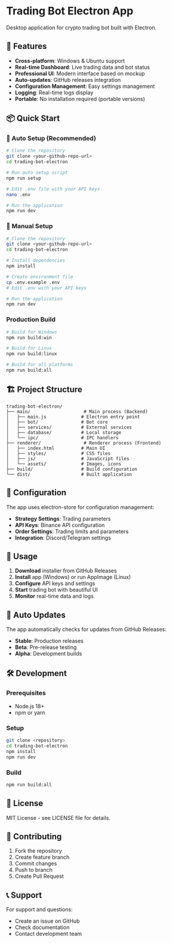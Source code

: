 # Trading Bot Electron App

Desktop application for crypto trading bot built with Electron.

## 🚀 Features

- **Cross-platform**: Windows & Ubuntu support
- **Real-time Dashboard**: Live trading data and bot status
- **Professional UI**: Modern interface based on mockup
- **Auto-updates**: GitHub releases integration
- **Configuration Management**: Easy settings management
- **Logging**: Real-time logs display
- **Portable**: No installation required (portable versions)

## 📦 Quick Start

### 🚀 Auto Setup (Recommended)

```bash
# Clone the repository
git clone <your-github-repo-url>
cd trading-bot-electron

# Run auto setup script
npm run setup

# Edit .env file with your API keys
nano .env

# Run the application
npm run dev
```

### 🔧 Manual Setup

```bash
# Clone the repository
git clone <your-github-repo-url>
cd trading-bot-electron

# Install dependencies
npm install

# Create environment file
cp .env.example .env
# Edit .env with your API keys

# Run the application
npm run dev
```

### Production Build

```bash
# Build for Windows
npm run build:win

# Build for Linux
npm run build:linux

# Build for all platforms
npm run build:all
```

## 🏗️ Project Structure

```
trading-bot-electron/
├── main/                    # Main process (Backend)
│   ├── main.js             # Electron entry point
│   ├── bot/                # Bot core
│   ├── services/           # External services
│   ├── database/           # Local storage
│   └── ipc/                # IPC handlers
├── renderer/                # Renderer process (Frontend)
│   ├── index.html          # Main UI
│   ├── styles/             # CSS files
│   ├── js/                 # JavaScript files
│   └── assets/             # Images, icons
├── build/                  # Build configuration
└── dist/                   # Built application
```

## 🔧 Configuration

The app uses electron-store for configuration management:

- **Strategy Settings**: Trading parameters
- **API Keys**: Binance API configuration
- **Order Settings**: Trading limits and parameters
- **Integration**: Discord/Telegram settings

## 📱 Usage

1. **Download** installer from GitHub Releases
2. **Install** app (Windows) or run AppImage (Linux)
3. **Configure** API keys and settings
4. **Start** trading bot with beautiful UI
5. **Monitor** real-time data and logs

## 🔄 Auto Updates

The app automatically checks for updates from GitHub Releases:

- **Stable**: Production releases
- **Beta**: Pre-release testing
- **Alpha**: Development builds

## 🛠️ Development

### Prerequisites

- Node.js 18+
- npm or yarn

### Setup

```bash
git clone <repository>
cd trading-bot-electron
npm install
npm run dev
```

### Build

```bash
npm run build:all
```

## 📄 License

MIT License - see LICENSE file for details.

## 🤝 Contributing

1. Fork the repository
2. Create feature branch
3. Commit changes
4. Push to branch
5. Create Pull Request

## 📞 Support

For support and questions:

- Create an issue on GitHub
- Check documentation
- Contact development team
